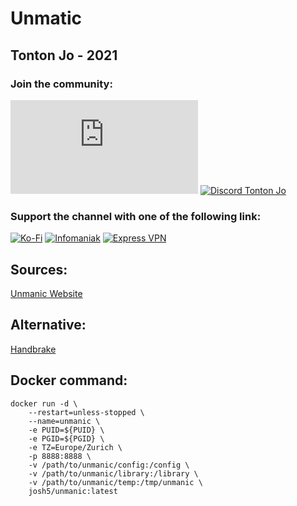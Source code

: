 # Unmatic

## Tonton Jo - 2021  
### Join the community:
[![Youtube channel](https://github-readme-youtube-stats.herokuapp.com/subscribers/index.php?id=UCnED3K6K5FDUp-x_8rwpsZw&key=AIzaSyA3ivqywNPQz0xFZBHfPDKzh1jFH5qGD_g)](http://youtube.com/channel/UCnED3K6K5FDUp-x_8rwpsZw?sub_confirmation=1)
[![Discord Tonton Jo](https://badgen.net/discord/members/2NQskxZjfp?label=Discord%20Tonton%20Jo,%20&icon=discord)](https://discord.gg/2NQskxZjfp)
### Support the channel with one of the following link:
[![Ko-Fi](https://badgen.net/badge/Buy%20me%20a%20Coffee/Link?icon=buymeacoffee)](https://ko-fi.com/tontonjo)
[![Infomaniak](https://badgen.net/badge/Infomaniak/Affiliated%20link?icon=K)](https://www.infomaniak.com/goto/fr/home?utm_term=6151f412daf35)
[![Express VPN](https://badgen.net/badge/Express%20VPN/Affiliated%20link?icon=K)](https://www.xvinlink.com/?a_fid=TontonJo)  
## Sources: 
[Unmanic Website](https://github.com/Unmanic/unmanic)  

## Alternative: 
[Handbrake](https://www.youtube.com/watch?v=dkpm3dGTi-I)  

## Docker command:  
```shell
docker run -d \
    --restart=unless-stopped \
    --name=unmanic \
    -e PUID=${PUID} \
    -e PGID=${PGID} \
    -e TZ=Europe/Zurich \
    -p 8888:8888 \
    -v /path/to/unmanic/config:/config \
    -v /path/to/unmanic/library:/library \
    -v /path/to/unmanic/temp:/tmp/unmanic \
    josh5/unmanic:latest
```
